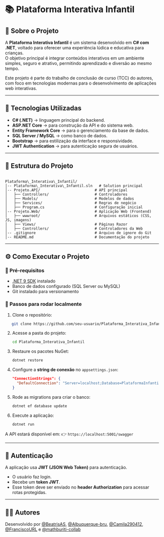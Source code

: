 # 📚 Plataforma Interativa Infantil

## 📌 Sobre o Projeto

A **Plataforma Interativa Infantil** é um sistema desenvolvido em **C# com .NET**, voltado para oferecer uma experiência lúdica e educativa para crianças.  
O objetivo principal é integrar conteúdos interativos em um ambiente simples, seguro e atrativo, permitindo aprendizado e diversão ao mesmo tempo.

Este projeto é parte do trabalho de conclusão de curso (TCC) do autores, com foco em tecnologias modernas para o desenvolvimento de aplicações web interativas.

---

## 🚀 Tecnologias Utilizadas

* **C# (.NET)** → linguagem principal do backend.
* **ASP.NET Core** → para construção da API e do sistema web.
* **Entity Framework Core** → para o gerenciamento da base de dados.
* **SQL Server / MySQL** → como banco de dados.
* **Bootstrap** → para estilização da interface e responsividade.
* **JWT Authentication** → para autenticação segura de usuários.

---

## 📂 Estrutura do Projeto

```

Plataforma\_Interativa\_Infantil/
│-- Plataforma\_Interativa\_Infantil.sln   # Solution principal
│-- Projeto.API/                         # API principal
│   ├── Controllers/                     # Controladores
│   ├── Models/                          # Modelos de dados
│   ├── Services/                        # Regras de negócio
│   ├── Program.cs                       # Configuração inicial
│-- Projeto.Web/                         # Aplicação Web (Frontend)
│   ├── wwwroot/                         # Arquivos estáticos (CSS, JS, imagens)
│   ├── Views/                           # Páginas Razor
│   ├── Controllers/                     # Controladores da Web
│-- .gitignore                           # Arquivo de ignore do Git
│-- README.md                            # Documentação do projeto

````

---

## ⚙️ Como Executar o Projeto

### 🔹 Pré-requisitos

* [.NET 9 SDK](https://dotnet.microsoft.com/) instalado
* Banco de dados configurado (SQL Server ou MySQL)
* Git instalado para versionamento

### 🔹 Passos para rodar localmente

1. Clone o repositório:

```bash
   git clone https://github.com/seu-usuario/Plataforma_Interativa_Infantil.git
````

2. Acesse a pasta do projeto:

   ```bash
   cd Plataforma_Interativa_Infantil
   ```
3. Restaure os pacotes NuGet:

   ```bash
   dotnet restore
   ```
4. Configure a **string de conexão** no `appsettings.json`:

   ```json
   "ConnectionStrings": {
     "DefaultConnection": "Server=localhost;Database=PlataformaInfantil;User Id=sa;Password=suasenha;"
   }
   ```
5. Rode as migrations para criar o banco:

   ```bash
   dotnet ef database update
   ```
6. Execute a aplicação:

   ```bash
   dotnet run
   ```

A API estará disponível em:
👉 `https://localhost:5001/swagger`

---

## 🔑 Autenticação

A aplicação usa **JWT (JSON Web Token)** para autenticação.

* O usuário faz login.
* Recebe um **token JWT**.
* Esse token deve ser enviado no **header Authorization** para acessar rotas protegidas.

---

## 👩‍💻 Autores

Desenvolvido por [@BeatrisAS](https://github.com/beatrisAS), [@Albuquerque-bru](https://github.com/Albuquerque-bru), [@Camila290412](https://github.com/Camila290412), [@FranciscoURL](https://github.com/FranciscoURL) e [@mathburiti-collab](https://github.com/mathburiti-collab) 



